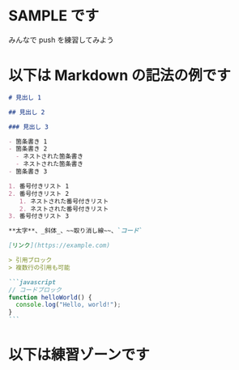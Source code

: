# SAMPLE です

みんなで push を練習してみよう

# 以下は Markdown の記法の例です

````markdown
# 見出し 1

## 見出し 2

### 見出し 3

- 箇条書き 1
- 箇条書き 2
  - ネストされた箇条書き
  - ネストされた箇条書き
- 箇条書き 3

1. 番号付きリスト 1
2. 番号付きリスト 2
   1. ネストされた番号付きリスト
   2. ネストされた番号付きリスト
3. 番号付きリスト 3

**太字**、_斜体_、~~取り消し線~~、`コード`

[リンク](https://example.com)

> 引用ブロック
> 複数行の引用も可能

```javascript
// コードブロック
function helloWorld() {
  console.log("Hello, world!");
}
```
````

# 以下は練習ゾーンです
